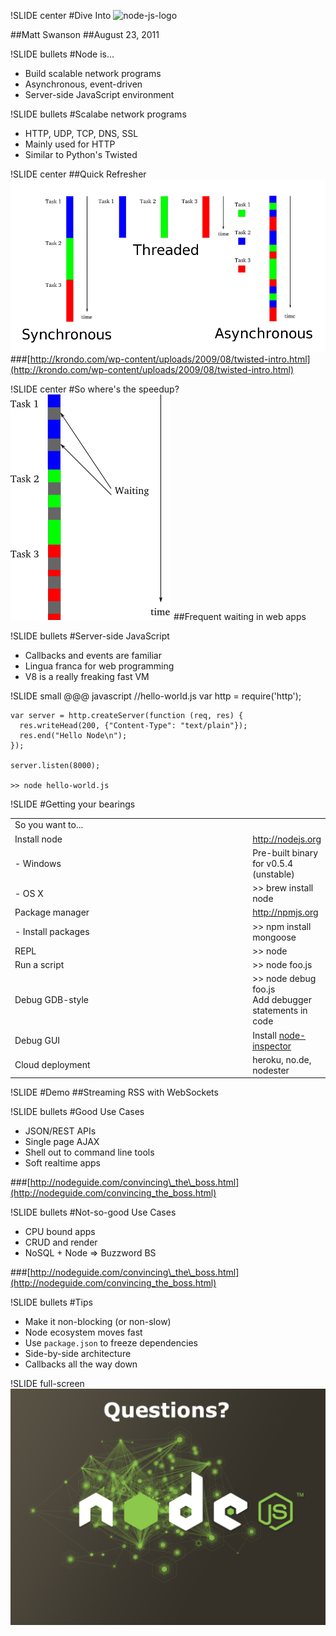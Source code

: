 !SLIDE center
#Dive Into
![node-js-logo](/node-js-logo.png)    

##Matt Swanson
##August 23, 2011

!SLIDE bullets
#Node is...
* Build scalable network programs
* Asynchronous, event-driven
* Server-side JavaScript environment

!SLIDE bullets
#Scalabe network programs
* HTTP, UDP, TCP, DNS, SSL
* Mainly used for HTTP
* Similar to Python's Twisted

!SLIDE center
##Quick Refresher
![comparison](comparison.png)
###[http://krondo.com/wp-content/uploads/2009/08/twisted-intro.html](http://krondo.com/wp-content/uploads/2009/08/twisted-intro.html)

!SLIDE center
#So where's the speedup?
![blocking](block.png)
##Frequent waiting in web apps

!SLIDE bullets
#Server-side JavaScript
* Callbacks and events are familiar
* Lingua franca for web programming
* V8 is a really freaking fast VM

!SLIDE small
    @@@ javascript
    //hello-world.js
    var http = require('http');

    var server = http.createServer(function (req, res) {
      res.writeHead(200, {"Content-Type": "text/plain"});
      res.end("Hello Node\n");
    });

    server.listen(8000);

    >> node hello-world.js

!SLIDE 
#Getting your bearings
<table class="bearing">
<tr><td style="width: 400px">So you want to...</td></tr>
<tr><td>Install node</td><td><a href="http://nodejs.org">http://nodejs.org</a></td></tr>
<tr><td>- Windows</td><td>Pre-built binary for v0.5.4 (unstable)</td></tr>
<tr><td>- OS X</td><td>>> brew install node</td></tr>
<tr><td>Package manager</td><td><a href="http://npmjs.org">http://npmjs.org</a></td></tr>
<tr><td>- Install packages</td><td>>> npm install mongoose</td></tr>
<tr><td>REPL</td><td>>> node</td></tr>
<tr><td>Run a script</td><td>>> node foo.js</td></tr>
<tr><td>Debug GDB-style</td><td>>> node debug foo.js <br/>Add debugger statements in code</td></tr>
<tr><td>Debug GUI</td><td>Install <a href="https://github.com/dannycoates/node-inspector">node-inspector</a></td></tr>
<tr><td>Cloud deployment</td><td>heroku, no.de, nodester</td></tr>
</table>

!SLIDE
#Demo
##Streaming RSS with WebSockets

!SLIDE bullets
#Good Use Cases
* JSON/REST APIs
* Single page AJAX
* Shell out to command line tools
* Soft realtime apps

###[http://nodeguide.com/convincing\_the\_boss.html](http://nodeguide.com/convincing_the_boss.html)

!SLIDE bullets
#Not-so-good Use Cases
* CPU bound apps
* CRUD and render
* NoSQL + Node => Buzzword BS

###[http://nodeguide.com/convincing\_the\_boss.html](http://nodeguide.com/convincing_the_boss.html)

!SLIDE bullets
#Tips
* Make it non-blocking (or non-slow)
* Node ecosystem moves fast 
* Use `package.json` to freeze dependencies
* Side-by-side architecture
* Callbacks all the way down

!SLIDE full-screen
![](bg.png)
